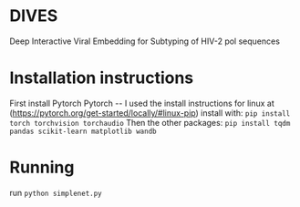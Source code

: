 # DIVES
Deep Interactive Viral Embedding for Subtyping of HIV-2 pol sequences

# Installation instructions
First install Pytorch
    Pytorch -- I used the install instructions for linux at (https://pytorch.org/get-started/locally/#linux-pip)
    install with: ```pip install torch torchvision torchaudio```
Then the other packages:
    ```pip install tqdm pandas scikit-learn matplotlib wandb```

# Running
run ```python simplenet.py```
